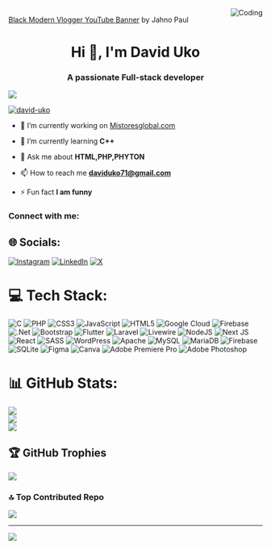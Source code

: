  <img align="right" alt="Coding"  src="">
 
<a href="https:&#x2F;&#x2F;www.canva.com&#x2F;design&#x2F;DAGd4aCKxFY&#x2F;21j1Tj1-LZBsumisxAHLsA&#x2F;view?utm_content=DAGd4aCKxFY&amp;utm_campaign=designshare&amp;utm_medium=embeds&amp;utm_source=link" target="_blank" rel="noopener">Black Modern Vlogger YouTube Banner</a> by Jahno Paul
<h1 align="center">Hi 👋, I'm David Uko</h1>
<h3 align="center">A passionate Full-stack developer </h3>
<!-- <img align="right" alt="Coding" width="500" src="https://cdn.dribbble.com/users/4382412/screenshots/15633275/media/085a014ebebde73e5cd510c93941f49a.gif"> -->

<p align="left"> <img src="https://komarev.com/ghpvc/?username=David-Uko&label=Profile%20views&color=0e75b6&style=flat" /> </p>
<p align="left"> <a href="[https://x.com/DavidUko1234"] target="blank"><img src="https://img.shields.io/twitter/follow/dav?logo=twitter&style=for-the-badge" alt="david-uko" /></a> </p>

- 🔭 I’m currently working on [Mistoresglobal.com](https://www.mistoresglobal.com/)

- 🌱 I’m currently learning **C++**

- 💬 Ask me about **HTML,PHP,PHYTON**

- 📫 How to reach me **daviduko71@gmail.com**

- ⚡ Fun fact **I am funny**

<h3 align="left">Connect with me:</h3>
<p align="left">

## 🌐 Socials:
[![Instagram](https://img.shields.io/badge/Instagram-%23E4405F.svg?logo=Instagram&logoColor=white)](https://instagram.com/@davi.duko) [![LinkedIn](https://img.shields.io/badge/LinkedIn-%230077B5.svg?logo=linkedin&logoColor=white)](https://linkedin.com/in/@davi.duko?) [![X](https://img.shields.io/badge/X-black.svg?logo=X&logoColor=white)](https://x.com/@DavidUko1234) 

# 💻 Tech Stack:
![C](https://img.shields.io/badge/c-%2300599C.svg?style=for-the-badge&logo=c&logoColor=white) ![PHP](https://img.shields.io/badge/php-%23777BB4.svg?style=for-the-badge&logo=php&logoColor=white) ![CSS3](https://img.shields.io/badge/css3-%231572B6.svg?style=for-the-badge&logo=css3&logoColor=white) ![JavaScript](https://img.shields.io/badge/javascript-%23323330.svg?style=for-the-badge&logo=javascript&logoColor=%23F7DF1E) ![HTML5](https://img.shields.io/badge/html5-%23E34F26.svg?style=for-the-badge&logo=html5&logoColor=white) ![Google Cloud](https://img.shields.io/badge/GoogleCloud-%234285F4.svg?style=for-the-badge&logo=google-cloud&logoColor=white) ![Firebase](https://img.shields.io/badge/firebase-%23039BE5.svg?style=for-the-badge&logo=firebase) ![.Net](https://img.shields.io/badge/.NET-5C2D91?style=for-the-badge&logo=.net&logoColor=white) ![Bootstrap](https://img.shields.io/badge/bootstrap-%238511FA.svg?style=for-the-badge&logo=bootstrap&logoColor=white) ![Flutter](https://img.shields.io/badge/Flutter-%2302569B.svg?style=for-the-badge&logo=Flutter&logoColor=white) ![Laravel](https://img.shields.io/badge/laravel-%23FF2D20.svg?style=for-the-badge&logo=laravel&logoColor=white) ![Livewire](https://img.shields.io/badge/livewire-%234e56a6.svg?style=for-the-badge&logo=livewire&logoColor=white) ![NodeJS](https://img.shields.io/badge/node.js-6DA55F?style=for-the-badge&logo=node.js&logoColor=white) ![Next JS](https://img.shields.io/badge/Next-black?style=for-the-badge&logo=next.js&logoColor=white) ![React](https://img.shields.io/badge/react-%2320232a.svg?style=for-the-badge&logo=react&logoColor=%2361DAFB) ![SASS](https://img.shields.io/badge/SASS-hotpink.svg?style=for-the-badge&logo=SASS&logoColor=white) ![WordPress](https://img.shields.io/badge/WordPress-%23117AC9.svg?style=for-the-badge&logo=WordPress&logoColor=white) ![Apache](https://img.shields.io/badge/apache-%23D42029.svg?style=for-the-badge&logo=apache&logoColor=white) ![MySQL](https://img.shields.io/badge/mysql-4479A1.svg?style=for-the-badge&logo=mysql&logoColor=white) ![MariaDB](https://img.shields.io/badge/MariaDB-003545?style=for-the-badge&logo=mariadb&logoColor=white) ![Firebase](https://img.shields.io/badge/firebase-a08021?style=for-the-badge&logo=firebase&logoColor=ffcd34) ![SQLite](https://img.shields.io/badge/sqlite-%2307405e.svg?style=for-the-badge&logo=sqlite&logoColor=white) ![Figma](https://img.shields.io/badge/figma-%23F24E1E.svg?style=for-the-badge&logo=figma&logoColor=white) ![Canva](https://img.shields.io/badge/Canva-%2300C4CC.svg?style=for-the-badge&logo=Canva&logoColor=white) ![Adobe Premiere Pro](https://img.shields.io/badge/Adobe%20Premiere%20Pro-9999FF.svg?style=for-the-badge&logo=Adobe%20Premiere%20Pro&logoColor=white) ![Adobe Photoshop](https://img.shields.io/badge/adobe%20photoshop-%2331A8FF.svg?style=for-the-badge&logo=adobe%20photoshop&logoColor=white)
# 📊 GitHub Stats:
![](https://github-readme-stats.vercel.app/api?username=David-Uko&theme=radical&hide_border=false&include_all_commits=true&count_private=false)<br/>
![](https://github-readme-streak-stats.herokuapp.com/?user=David-Uko&theme=radical&hide_border=false)<br/>
![](https://github-readme-stats.vercel.app/api/top-langs/?username=David-Uko&theme=radical&hide_border=false&include_all_commits=true&count_private=false&layout=compact)

## 🏆 GitHub Trophies
![](https://github-profile-trophy.vercel.app/?username=David-Uko&theme=radical&no-frame=false&no-bg=true&margin-w=4)


### 🔝 Top Contributed Repo
![](https://github-contributor-stats.vercel.app/api?username=David-Uko&limit=5&theme=dark&combine_all_yearly_contributions=true)

---
[![](https://visitcount.itsvg.in/api?id=David-Uko&icon=0&color=0)](https://visitcount.itsvg.in)

<!-- Proudly created with GPRM ( https://gprm.itsvg.in ) -->

